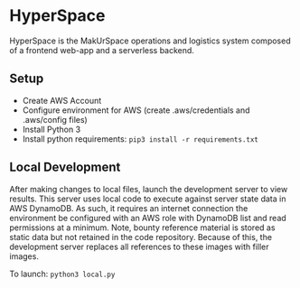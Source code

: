 # HyperSpace

HyperSpace is the MakUrSpace operations and logistics system composed of a frontend web-app and a serverless backend.

## Setup

* Create AWS Account
* Configure environment for AWS (create .aws/credentials and .aws/config files)
* Install Python 3
* Install python requirements: `pip3 install -r requirements.txt`


## Local Development

After making changes to local files, launch the development server to view results. This server uses local code to execute against server state data in AWS DynamoDB. As such, it requires an internet connection the environment be configured with an AWS role with DynamoDB list and read permissions at a minimum. Note, bounty reference material is stored as static data but not retained in the code repository. Because of this, the development server replaces all references to these images with filler images.

To launch: `python3 local.py`
